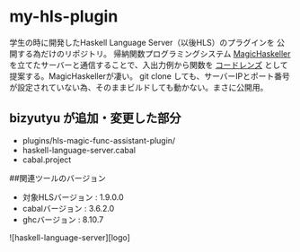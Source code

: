 # my-hls-plugin

学生の時に開発したHaskell Language Server（以後HLS）のプラグインを 公開する為だけのリポジトリ。
帰納関数プログラミングシステム [MagicHaskeller](https://nautilus.cs.miyazaki-u.ac.jp/%7Eskata/MagicHaskeller.html/) を立てたサーバーと通信することで、入出力例から関数を [コードレンズ](https://learn.microsoft.com/en-us/visualstudio/ide/find-code-changes-and-other-history-with-codelens?view=vs-2022/) として提案する。MagicHaskellerが凄い。
git clone しても、サーバーIPとポート番号が設定されていない為、そのままビルドしても動かない。まさに公開用。

## bizyutyu が追加・変更した部分
- plugins/hls-magic-func-assistant-plugin/
- haskell-language-server.cabal
- cabal.project

##関連ツールのバージョン

- 対象HLSバージョン : 1.9.0.0
- cabalバージョン : 3.6.2.0
- ghcバージョン : 8.10.7

![haskell-language-server][logo]